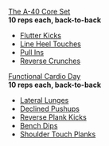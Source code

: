 [The A-40 Core Set](https://www.youtube.com/watch?v=bUxsfaPBM6I)   
<b>10 reps each, back-to-back</b>   
- [Flutter Kicks](https://www.youtube.com/watch?v=bUxsfaPBM6I&t=3m34s)
- [Line Heel Touches](https://www.youtube.com/watch?v=bUxsfaPBM6I&t=3m50s)
- [Pull Ins](https://www.youtube.com/watch?v=bUxsfaPBM6I&t=4m15s)
- [Reverse Crunches](https://www.youtube.com/watch?v=bUxsfaPBM6I&t=4m33s)

[Functional Cardio Day](https://www.youtube.com/watch?v=pGdScp-Kn6w)   
<b>10 reps each, back-to-back</b>    
- [Lateral Lunges](https://www.youtube.com/watch?v=pGdScp-Kn6w&t=3m49s)  
- [Declined Pushups](https://www.youtube.com/watch?v=pGdScp-Kn6w&t=4m33s)  
- [Reverse Plank Kicks](https://www.youtube.com/watch?v=pGdScp-Kn6w&t=5m00s)  
- [Bench Dips](https://www.youtube.com/watch?v=pGdScp-Kn6w&t=5m37s)  
- [Shoulder Touch Planks](https://www.youtube.com/watch?v=pGdScp-Kn6w&t=6m03s)
